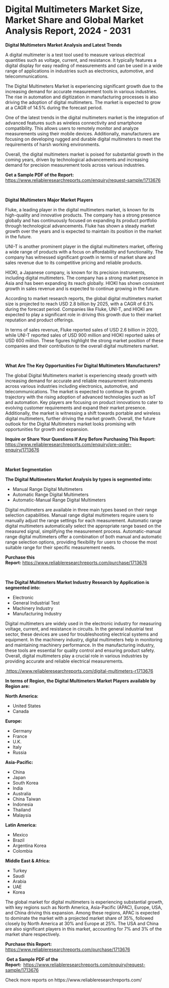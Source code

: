 <p><h1>Digital Multimeters Market Size, Market Share and Global Market Analysis Report, 2024 - 2031</h1></p><p><strong>Digital Multimeters Market Analysis and Latest Trends</strong></p>
<p><p>A digital multimeter is a test tool used to measure various electrical quantities such as voltage, current, and resistance. It typically features a digital display for easy reading of measurements and can be used in a wide range of applications in industries such as electronics, automotive, and telecommunications.</p><p>The Digital Multimeters Market is experiencing significant growth due to the increasing demand for accurate measurement tools in various industries. The rise in automation and digitization in manufacturing processes is also driving the adoption of digital multimeters. The market is expected to grow at a CAGR of 14.5% during the forecast period.</p><p>One of the latest trends in the digital multimeters market is the integration of advanced features such as wireless connectivity and smartphone compatibility. This allows users to remotely monitor and analyze measurements using their mobile devices. Additionally, manufacturers are focusing on developing rugged and durable digital multimeters to meet the requirements of harsh working environments.</p><p>Overall, the digital multimeters market is poised for substantial growth in the coming years, driven by technological advancements and increasing demand for precision measurement tools across various industries.</p></p>
<p><strong>Get a Sample PDF of the Report:&nbsp;</strong> <a href="https://www.reliableresearchreports.com/enquiry/request-sample/1713676">https://www.reliableresearchreports.com/enquiry/request-sample/1713676</a></p>
<p>&nbsp;</p>
<p><strong>Digital Multimeters Major Market Players</strong></p>
<p><p>Fluke, a leading player in the digital multimeters market, is known for its high-quality and innovative products. The company has a strong presence globally and has continuously focused on expanding its product portfolio through technological advancements. Fluke has shown a steady market growth over the years and is expected to maintain its position in the market in the future.</p><p>UNI-T is another prominent player in the digital multimeters market, offering a wide range of products with a focus on affordability and functionality. The company has witnessed significant growth in terms of market share and sales revenue due to its competitive pricing and reliable products.</p><p>HIOKI, a Japanese company, is known for its precision instruments, including digital multimeters. The company has a strong market presence in Asia and has been expanding its reach globally. HIOKI has shown consistent growth in sales revenue and is expected to continue growing in the future.</p><p>According to market research reports, the global digital multimeters market size is projected to reach USD 2.8 billion by 2025, with a CAGR of 6.3% during the forecast period. Companies like Fluke, UNI-T, and HIOKI are expected to play a significant role in driving this growth due to their market reputation and product offerings.</p><p>In terms of sales revenue, Fluke reported sales of USD 2.6 billion in 2020, while UNI-T reported sales of USD 900 million and HIOKI reported sales of USD 600 million. These figures highlight the strong market position of these companies and their contribution to the overall digital multimeters market.</p></p>
<p>&nbsp;</p>
<p><strong>What Are The Key Opportunities For Digital Multimeters Manufacturers?</strong></p>
<p><p>The global Digital Multimeters market is experiencing steady growth with increasing demand for accurate and reliable measurement instruments across various industries including electronics, automotive, and telecommunications. The market is expected to continue its growth trajectory with the rising adoption of advanced technologies such as IoT and automation. Key players are focusing on product innovations to cater to evolving customer requirements and expand their market presence. Additionally, the market is witnessing a shift towards portable and wireless digital multimeters, further driving the market growth. Overall, the future outlook for the Digital Multimeters market looks promising with opportunities for growth and expansion.</p></p>
<p><strong>Inquire or Share Your Questions If Any Before Purchasing This Report:</strong> <a href="https://www.reliableresearchreports.com/enquiry/pre-order-enquiry/1713676">https://www.reliableresearchreports.com/enquiry/pre-order-enquiry/1713676</a></p>
<p>&nbsp;</p>
<p><strong>Market Segmentation</strong></p>
<p><strong>The Digital Multimeters Market Analysis by types is segmented into:</strong></p>
<p><ul><li>Manual Range Digital Multimeters</li><li>Automatic Range Digital Multimeters</li><li>Automatic-Manual Range Digital Multimeters</li></ul></p>
<p><p>Digital multimeters are available in three main types based on their range selection capabilities. Manual range digital multimeters require users to manually adjust the range settings for each measurement. Automatic range digital multimeters automatically select the appropriate range based on the measured signal, simplifying the measurement process. Automatic-manual range digital multimeters offer a combination of both manual and automatic range selection options, providing flexibility for users to choose the most suitable range for their specific measurement needs.</p></p>
<p><strong>Purchase this Report:&nbsp;</strong><a href="https://www.reliableresearchreports.com/purchase/1713676">https://www.reliableresearchreports.com/purchase/1713676</a></p>
<p>&nbsp;</p>
<p><strong>The Digital Multimeters Market Industry Research by Application is segmented into:</strong></p>
<p><ul><li>Electronic</li><li>General Industrial Test</li><li>Machinery Industry</li><li>Manufacturing Industry</li></ul></p>
<p><p>Digital multimeters are widely used in the electronic industry for measuring voltage, current, and resistance in circuits. In the general industrial test sector, these devices are used for troubleshooting electrical systems and equipment. In the machinery industry, digital multimeters help in monitoring and maintaining machinery performance. In the manufacturing industry, these tools are essential for quality control and ensuring product safety. Overall, digital multimeters play a crucial role in various industries by providing accurate and reliable electrical measurements.</p></p>
<p><a href="https://www.reliableresearchreports.com/digital-multimeters-r1713676">&nbsp;https://www.reliableresearchreports.com/digital-multimeters-r1713676</a></p>
<p><strong>In terms of Region, the Digital Multimeters Market Players available by Region are:</strong></p>
<p>
    <p> <strong> North America: </strong>
        <ul>
            <li>United States</li>
            <li>Canada</li>
        </ul>
        </p> 
    <p> <strong> Europe: </strong>
        <ul>
            <li>Germany</li>
            <li>France</li>
            <li>U.K.</li>
            <li>Italy</li>
            <li>Russia</li>
        </ul>
        </p> 
    <p> <strong> Asia-Pacific: </strong>
        <ul>
            <li>China</li>
            <li>Japan</li>
            <li>South Korea</li>
            <li>India</li>
            <li>Australia</li>
            <li>China Taiwan</li>
            <li>Indonesia</li>
            <li>Thailand</li>
            <li>Malaysia</li>
        </ul>
        </p> 
    <p> <strong> Latin America: </strong>
        <ul>
            <li>Mexico</li>
            <li>Brazil</li>
            <li>Argentina Korea</li>
            <li>Colombia</li>
        </ul>
        </p> 
    <p> <strong> Middle East & Africa: </strong>
        <ul>
            <li>Turkey</li>
            <li>Saudi</li>
            <li>Arabia</li>
            <li>UAE</li>
            <li>Korea</li>
        </ul>
    </p>
    </p>
<p><p>The global market for digital multimeters is experiencing substantial growth, with key regions such as North America, Asia-Pacific (APAC), Europe, USA, and China driving this expansion. Among these regions, APAC is expected to dominate the market with a projected market share of 35%, followed closely by North America at 30% and Europe at 25%. The USA and China are also significant players in this market, accounting for 7% and 3% of the market share respectively.</p></p>
<p><strong>Purchase this Report: </strong><a href="https://www.reliableresearchreports.com/purchase/1713676">https://www.reliableresearchreports.com/purchase/1713676</a></p>
<p>&nbsp;<strong>Get a Sample PDF of the Report:&nbsp;&nbsp;</strong><a href="https://www.reliableresearchreports.com/enquiry/request-sample/1713676">https://www.reliableresearchreports.com/enquiry/request-sample/1713676</a></p>
<p><strong></strong></p>
<p>Check more reports on https://www.reliableresearchreports.com/</p>
